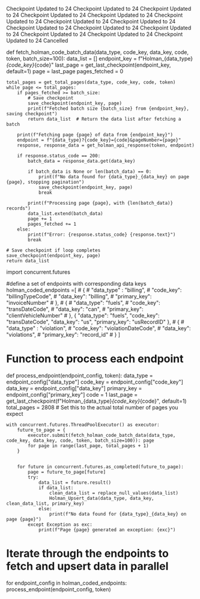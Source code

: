 Checkpoint Updated to 24
Checkpoint Updated to 24
Checkpoint Updated to 24
Checkpoint Updated to 24
Checkpoint Updated to 24
Checkpoint Updated to 24
Checkpoint Updated to 24
Checkpoint Updated to 24
Checkpoint Updated to 24
Checkpoint Updated to 24
Checkpoint Updated to 24
Checkpoint Updated to 24
Checkpoint Updated to 24
Checkpoint Updated to 24
Cancelled


def fetch_holman_code_batch_data(data_type, code_key, data_key, code, token, batch_size=100):
    data_list = []
    endpoint_key = f"Holman_{data_type}_{code_key}_{code}"
    last_page = get_last_checkpoint(endpoint_key, default=1)
    page = last_page
    pages_fetched = 0
  
    
    total_pages = get_total_pages(data_type, code_key, code, token)
    while page <= total_pages:
        if pages_fetched >= batch_size:
            # Save checkpoint
            save_checkpoint(endpoint_key, page)
            print(f"Fetched batch size {batch_size} from {endpoint_key}, saving checkpoint")
            return data_list  # Return the data list after fetching a batch
        
        print(f"Fetching page {page} of data from {endpoint_key}")
        endpoint = f"{data_type}?{code_key}={code}&pageNumber={page}"
        response, response_data = get_holman_api_response(token, endpoint)

        if response.status_code == 200:
            batch_data = response_data.get(data_key)

            if batch_data is None or len(batch_data) == 0:
                print(f"No data found for {data_type}_{data_key} on page {page}, stopping pagination")
                save_checkpoint(endpoint_key, page)
                break

            print(f"Processing page {page}, with {len(batch_data)} records")
            data_list.extend(batch_data)
            page += 1
            pages_fetched += 1
        else:
            print(f"Error: {response.status_code} {response.text}")
            break

    # Save checkpoint if loop completes
    save_checkpoint(endpoint_key, page)
    return data_list



import concurrent.futures


#define a set of endpoints with corresponding data keys
holman_coded_endpoints =[
    # {
    #     "data_type" : "billing",
    #     "code_key": "billingTypeCode",
    #     "data_key": "billing",
    #     "primary_key": "invoiceNumber"
    #  },
    # {
    #     "data_type": "fuels",
    #     "code_key": "transDateCode",
    #     "data_key": "can",
    #     "primary_key": "clientVehicleNumber"
    # },
    {
        "data_type": "fuels",
        "code_key": "transDateCode",
        "data_key": "us",
        "primary_key": "usRecordID"
    },
    # {
    #     "data_type" : "violation",
    #     "code_key": "violationDateCode",
    #     "data_key": "violations",
    #     "primary_key": "record_id"
    # }
]

# Function to process each endpoint
def process_endpoint(endpoint_config, token):
    data_type = endpoint_config["data_type"]
    code_key = endpoint_config["code_key"]
    data_key = endpoint_config["data_key"]
    primary_key = endpoint_config["primary_key"]
    code = 1
    last_page = get_last_checkpoint(f"Holman_{data_type}_{code_key}_{code}", default=1)
    total_pages = 2808  # Set this to the actual total number of pages you expect

    with concurrent.futures.ThreadPoolExecutor() as executor:
        future_to_page = {
            executor.submit(fetch_holman_code_batch_data(data_type, code_key, data_key, code, token, batch_size=100)): page
            for page in range(last_page, total_pages + 1)
        }
        

        for future in concurrent.futures.as_completed(future_to_page):
            page = future_to_page[future]
            try:
                data_list = future.result()
                if data_list:
                    clean_data_list = replace_null_values(data_list)
                    Holman_Upsert_data(data_type, data_key, clean_data_list, primary_key)
                else:
                    print(f"No data found for {data_type}_{data_key} on page {page}")
            except Exception as exc:
                print(f"Page {page} generated an exception: {exc}")
# Iterate through the endpoints to fetch and upsert data in parallel
for endpoint_config in holman_coded_endpoints:
    process_endpoint(endpoint_config, token)
